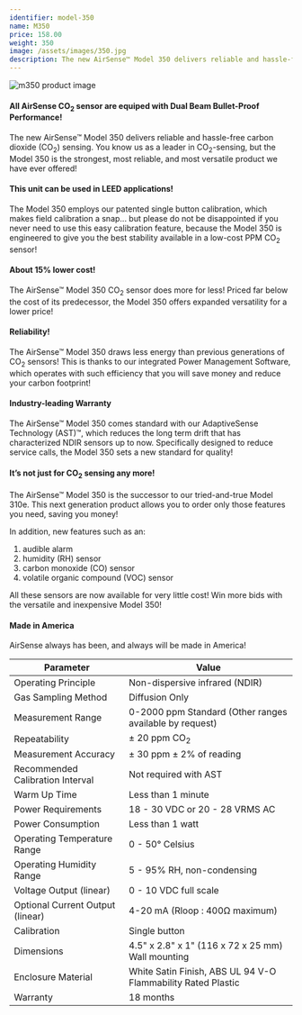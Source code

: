 ```yaml
---
identifier: model-350 
name: M350 
price: 158.00
weight: 350
image: /assets/images/350.jpg
description: The new AirSense™ Model 350 delivers reliable and hassle-free carbon dioxide (CO<sub>2</sub>) sensing. You know us as a leader in CO<sub>2</sub>-sensing, but the Model 350 is the strongest, most reliable, and most versatile product we have ever offered! The Model 350 employs our patented single button calibration, which makes field calibration a snap... but please do not be disappointed if you never need to use this easy calibration feature, because the Model 350 is engineered to give you the best stability available in a low-cost PPM CO<sub>2</sub> sensor!
---
```


![m350 product image](/assets/images/350.jpg)

#### All AirSense CO<sub>2</sub> sensor are equiped with Dual Beam Bullet-Proof Performance!

The new AirSense™ Model 350 delivers reliable and hassle-free carbon dioxide (CO<sub>2</sub>) sensing. You know us as a leader in CO<sub>2</sub>-sensing, but the Model 350 is the strongest, most reliable, and most versatile product we have ever offered!

#### This unit can be used in LEED applications!

The Model 350 employs our patented single button calibration, which makes field calibration a snap... but please do not be disappointed if you never need to use this easy calibration feature, because the Model 350 is engineered to give you the best stability available in a low-cost PPM CO<sub>2</sub> sensor!

#### About 15% lower cost!

The AirSense™ Model 350 CO<sub>2</sub> sensor does more for less! Priced far below the cost of its predecessor, the Model 350 offers expanded versatility for a lower price!

#### Reliability!

The AirSense™ Model 350 draws less energy than previous generations of CO<sub>2</sub> sensors! This is thanks to our integrated Power Management Software, which operates with such efficiency that you will save money and reduce your carbon footprint!

#### Industry-leading Warranty

The AirSense™ Model 350 comes standard with our AdaptiveSense Technology (AST)™, which reduces the long term drift that has characterized NDIR sensors up to now. Specifically designed to reduce service calls, the Model 350 sets a new standard for quality!

#### It’s not just for CO<sub>2</sub> sensing any more!

The AirSense™ Model 350 is the successor to our tried-and-true Model 310e. This next generation product allows you to order only those features you need, saving you money!

In addition, new features such as an:

1. audible alarm
2. humidity (RH) sensor
3. carbon monoxide (CO) sensor
4. volatile organic compound (VOC) sensor 

All these sensors are now available for very little cost!  Win more bids with the versatile and inexpensive Model 350!

#### Made in America
AirSense always has been, and always will be made in America!


| Parameter | Value |
| --- | ----------- |
| Operating Principle | Non-dispersive infrared (NDIR) |
| Gas Sampling Method | Diffusion Only |
| Measurement Range | 0-2000 ppm Standard (Other ranges available by request) |
| Repeatability | ± 20 ppm CO<sub>2</sub> |
| Measurement Accuracy | ± 30 ppm ± 2% of reading |
| Recommended Calibration Interval | Not required with AST |
| Warm Up Time | Less than 1 minute |
| Power Requirements | 18 - 30 VDC or 20 - 28 VRMS AC |
| Power Consumption | Less than 1 watt |
| Operating Temperature Range | 0 - 50° Celsius |
| Operating Humidity Range | 5 - 95% RH, non-condensing |
| Voltage Output (linear) | 0 - 10 VDC full scale |
| Optional Current Output (linear) | 4-20 mA (Rloop : 400Ω maximum) |
| Calibration | Single button |
| Dimensions | 4.5" x 2.8" x 1" (116 x 72 x 25 mm) Wall mounting |
|Enclosure Material | White Satin Finish, ABS UL 94 V-O Flammability Rated Plastic |
| Warranty | 18 months |
